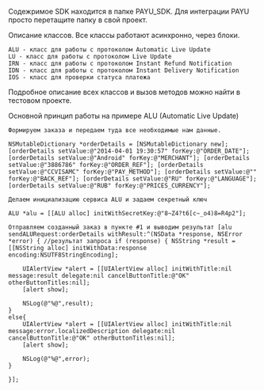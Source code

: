 Содежримое SDK находится в папке PAYU_SDK. Для интеграции PAYU просто перетащите папку в свой проект.

Описание классов. Все классы работают асинхронно, через блоки.

    ALU - класс для работы с протоколом Automatic Live Update
    LU - класс для работы с протоколом Live Update
    IRN - класс для работы с протоколом Instant Refund Notification
    IDN - класс для работы с протоколом Instant Delivery Notification
    IOS - класс для проверки статуса платежа

Подробное описание всех классов и вызов методов можно найти в тестовом проекте.

Основной принцип работы на примере ALU (Automatic Live Update)

    Формируем заказа и передаем туда все необходимые нам данные.

    NSMutableDictionary *orderDetails = [NSMutableDictionary new]; [orderDetails setValue:@"2014-04-01 19:30:57" forKey:@"ORDER_DATE"]; [orderDetails setValue:@"Android" forKey:@"MERCHANT"]; [orderDetails setValue:@"3886786" forKey:@"ORDER_REF"]; [orderDetails setValue:@"CCVISAMC" forKey:@"PAY_METHOD"]; [orderDetails setValue:@"" forKey:@"BACK_REF"]; [orderDetails setValue:@"RU" forKey:@"LANGUAGE"]; [orderDetails setValue:@"RUB" forKey:@"PRICES_CURRENCY"];

    Делаем инициализацию сервиса ALU и задаем секретный ключ

    ALU *alu = [[ALU alloc] initWithSecretKey:@"8~Z4?t6[c~_o4)8=R4p2"];

    Отправляем созданный заказ в пункте #1 и выводим результат [alu sendALURequest:orderDetails withResult:^(NSData *response, NSError *error) { //результат запроса if (response) { NSString *result = [[NSString alloc] initWithData:response encoding:NSUTF8StringEncoding];

        UIAlertView *alert = [[UIAlertView alloc] initWithTitle:nil message:result delegate:nil cancelButtonTitle:@"OK" otherButtonTitles:nil];
        [alert show];

        NSLog(@"%@",result);
    }
    else{
        UIAlertView *alert = [[UIAlertView alloc] initWithTitle:nil message:error.localizedDescription delegate:nil cancelButtonTitle:@"OK" otherButtonTitles:nil];
        [alert show];

        NSLog(@"%@",error);
    }

    }];
